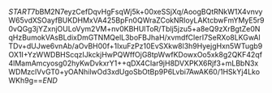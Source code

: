 $START$7bBM2N7eyzCefDqvHgFsqWj5k+00xeSSjXq/AoogBQtRNkW1X4vnvyW65vdXSOayfBUKDHMxVA425BpFn0QWraZCokNRIoyLAKtcbwFmYMyE5r90vQGg3jYZxnjOULoVym2VM+nv0KBHUlToR/Tblj5jzu5+a8eQ9zXrBgtZe0NqHzBumokVAsBLdixDmGTNMQelL3boFBJhaH/xvmdfClerI7SeRXo8LKGwAlTDv+dUJwe6vnAb/aOvBH00f+1IxuFzPz10EvSXkw8l3h9HyejgHxn5WTugb9OX1I+YzWWDBHScqzIJkckjHwPQWffOjG8tpWwfKDowxOo5xk8g2QKF42qf4lMamAmcyosg02hyKwDvkxrY1++qDX4CIar9jH8DVXPKX6Rjf3+mLBbN3xWDMzclVvGT0+yOANhilwOd3xdUgoSbOtBp9P6Lvbi7AwAK60/1HSkYj4LkoWKh9g==$END$